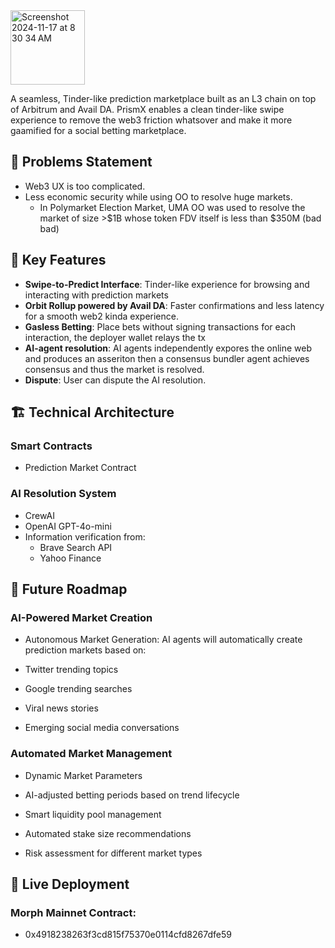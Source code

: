 <img width="119" alt="Screenshot 2024-11-17 at 8 30 34 AM" src="https://github.com/user-attachments/assets/7b45e094-dfa8-4e7d-ab89-4a94eb25f621">

A seamless, Tinder-like prediction marketplace built as an L3 chain on top of Arbitrum and Avail DA. PrismX enables a clean tinder-like swipe experience to remove the web3 friction whatsover and make it more gaamified for a social betting marketplace.

## 🤧 Problems Statement
- Web3 UX is too complicated.
- Less economic security while using OO to resolve huge markets.
  - In Polymarket Election Market, UMA OO was used to resolve the market of size >$1B whose token FDV itself is less than $350M (bad bad)

## 🌟 Key Features

- **Swipe-to-Predict Interface**: Tinder-like experience for browsing and interacting with prediction markets
- **Orbit Rollup powered by Avail DA**: Faster confirmations and less latency for a smooth web2 kinda experience.
- **Gasless Betting**: Place bets without signing transactions for each interaction, the deployer wallet relays the tx
- **AI-agent resolution**: AI agents independently expores the online web and produces an asseriton then a consensus bundler agent achieves consensus and thus the market is resolved.
- **Dispute**: User can dispute the AI resolution.


## 🏗 Technical Architecture

### Smart Contracts
- Prediction Market Contract

### AI Resolution System
- CrewAI
- OpenAI GPT-4o-mini
- Information verification from:
  - Brave Search API
  - Yahoo Finance 


## 🔮 Future Roadmap

### AI-Powered Market Creation
- Autonomous Market Generation: AI agents will automatically create prediction markets based on:

- Twitter trending topics
- Google trending searches
- Viral news stories
- Emerging social media conversations


### Automated Market Management

- Dynamic Market Parameters

- AI-adjusted betting periods based on trend lifecycle
- Smart liquidity pool management
- Automated stake size recommendations
- Risk assessment for different market types

## 📱 Live Deployment
### Morph Mainnet Contract:
  - 0x4918238263f3cd815f75370e0114cfd8267dfe59
